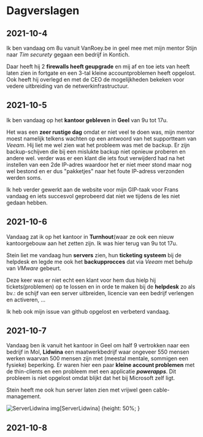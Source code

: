 # Dagverslagen

## 2021-10-4
Ik ben vandaag om 8u vanuit VanRoey.be in geel mee met mijn mentor Stijn naar _Tim securety_ gegaan een bedrijf in Kontich.

Daar heeft hij 2 __firewalls heeft geupgrade__ en mij af en toe iets van heeft laten zien in fortgate en een 3-tal kleine accountproblemen heeft opgelost. Ook heeft hij overlegd en met de CEO de mogelijkheden bekeken voor vedere uitbreiding van de netwerkinfrastructuur.

## 2021-10-5
Ik ben vandaag op het __kantoor gebleven__ in __Geel__ van 9u tot 17u.

Het was een __zeer rustige dag__ omdat er niet veel te doen was, mijn mentor moest namelijk telkens wachten op een antwoord van het supportteam van _Veeam_. Hij liet me wel zien wat het probleem was met de backup. Er zijn backup-schijven die bij een mislukte backup niet opnieuw proberen en andere wel. verder was er een klant die iets fout verwijderd had na het instellen van een 2de IP-adres waardoor het er niet meer stond maar nog wel bestond en er dus "pakketjes" naar het foute IP-adress verzonden werden soms.

Ik heb verder gewerkt aan de website voor mijn GIP-taak voor Frans vandaag en iets succesvol geprobeerd dat niet we tijdens de les niet gedaan hebben.

## 2021-10-6
Vandaag zat ik op het kantoor in __Turnhout__(waar ze ook een nieuw kantoorgebouw aan het zetten zijn. Ik was hier terug van 9u tot 17u.

Stein liet me vandaag hun __servers__ zien, hun __ticketing systeem__ bij de helpdesk en legde me ook het __backupprocces__ dat via *Veeam* met behulp van *VMware* gebeurt.

Deze keer was er niet echt een klant voor hem dus hielp hij tickets(problemen) op te lossen en in orde te maken bij de __helpdesk__ zo als bv.: de schijf van een server uitbreiden, licencie van een bedrijf verlengen en activeren, ...

Ik heb ook mijn issue van github opgelost en verbeterd vandaag.

## 2021-10-7
Vandaag ben ik vanuit het kantoor in Geel om half 9 vertrokken naar een bedrijf in Mol, __Lidwina__ een maatwerkbedrijf waar ongeveer 550 mensen werken waarvan 500 mensen zijn met (meestal mentale, sommigen een fysieke) beperking. Er waren hier een paar __kleine account problemen__ met de thin-clients en een probleem met een applicatie __*powerapps*__. Dit probleem is niet opgelost omdat blijkt dat het bij Microsoft zelf ligt.

Stein heeft me ook hun server laten zien met vrijwel geen cable-management.

![ServerLidwina](()serverLidwina.jpg)
img[ServerLidwina] {height: 50%; }




## 2021-10-8
